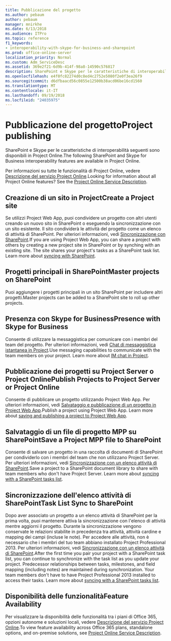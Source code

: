 ```yaml
---
title: Pubblicazione del progetto
ms.author: pebaum
author: pebaum
manager: mnirkhe
ms.date: 6/13/2018
ms.audience: ITPro
ms.topic: reference
f1_keywords:
- interoperability-with-skype-for-business-and-sharepoint
ms.prod: office-online-server
localization_priority: Normal
ms.custom: Adm_ServiceDesc
ms.assetid: 369e2f21-6d9b-414f-98a8-14590c576817
description: SharePoint e Skype per le caratteristiche di interoperabilità seguenti sono disponibili in Project Online.
ms.openlocfilehash: e4f0fc82274d0c8ed4c2752e5080f2e0f3ea26f9
ms.sourcegitcommit: d6dfbaacd56c0855e12500b38acd06be16cd1560
ms.translationtype: MT
ms.contentlocale: it-IT
ms.lasthandoff: 09/19/2018
ms.locfileid: "24035975"
---
```

# <a name="project-publishing"></a><span data-ttu-id="82a1f-103">Pubblicazione del progetto</span><span class="sxs-lookup"><span data-stu-id="82a1f-103">Project publishing</span></span>

<span data-ttu-id="82a1f-104">SharePoint e Skype per le caratteristiche di interoperabilità seguenti sono disponibili in Project Online.</span><span class="sxs-lookup"><span data-stu-id="82a1f-104">The following SharePoint and Skype for Business interoperability features are available in Project Online.</span></span>
  
<span data-ttu-id="82a1f-p101">Per informazioni su tutte le funzionalità di Project Online, vedere [Descrizione del servizio Project Online](project-online-service-description.md).</span><span class="sxs-lookup"><span data-stu-id="82a1f-p101">Looking for information about all Project Online features? See the [Project Online Service Description](project-online-service-description.md).</span></span>
  
## <a name="create-a-project-site"></a><span data-ttu-id="82a1f-107">Creazione di un sito in Project</span><span class="sxs-lookup"><span data-stu-id="82a1f-107">Create a Project site</span></span>
<span data-ttu-id="82a1f-108"><a name="bkmk_CreateProjectsite"> </a></span><span class="sxs-lookup"><span data-stu-id="82a1f-108"></span></span>

<span data-ttu-id="82a1f-p102">Se utilizzi Project Web App, puoi condividere un progetto con altri utenti creando un nuovo sito in SharePoint o eseguendo la sincronizzazione con un sito esistente. Il sito condividerà le attività del progetto come un elenco di attività di SharePoint. Per ulteriori informazioni, vedi [Sincronizzazione con SharePoint](https://go.microsoft.com/fwlink/p/?LinkId=271352).</span><span class="sxs-lookup"><span data-stu-id="82a1f-p102">If you are using Project Web App, you can share a project with others by creating a new project site in SharePoint or by synching with an existing site. The site shares your project's tasks as a SharePoint task list. Learn more about [syncing with SharePoint](https://go.microsoft.com/fwlink/p/?LinkId=271352).</span></span>
  
## <a name="master-projects-on-sharepoint"></a><span data-ttu-id="82a1f-112">Progetti principali in SharePoint</span><span class="sxs-lookup"><span data-stu-id="82a1f-112">Master projects on SharePoint</span></span>
<span data-ttu-id="82a1f-113"><a name="bkmk_MasterprojectsonSharePoint"> </a></span><span class="sxs-lookup"><span data-stu-id="82a1f-113"></span></span>

<span data-ttu-id="82a1f-114">Puoi aggiungere i progetti principali in un sito SharePoint per includere altri progetti.</span><span class="sxs-lookup"><span data-stu-id="82a1f-114">Master projects can be added to a SharePoint site to roll up other projects.</span></span> 
  
## <a name="presence-with-skype-for-business"></a><span data-ttu-id="82a1f-115">Presenza con Skype for Business</span><span class="sxs-lookup"><span data-stu-id="82a1f-115">Presence with Skype for Business</span></span>
<span data-ttu-id="82a1f-116"><a name="bkmk_PresencewithLync"> </a></span><span class="sxs-lookup"><span data-stu-id="82a1f-116"></span></span>

<span data-ttu-id="82a1f-p103">Consente di utilizzare la messaggistica per comunicare con i membri del team del progetto. Per ulteriori informazioni, vedi [Chat di messaggistica istantanea in Project](https://go.microsoft.com/fwlink/p/?LinkId=271351).</span><span class="sxs-lookup"><span data-stu-id="82a1f-p103">Use messaging capabilities to communicate with the team members on your project. Learn more about [IM chat in Project](https://go.microsoft.com/fwlink/p/?LinkId=271351).</span></span>
  
## <a name="publish-projects-to-project-server-or-project-online"></a><span data-ttu-id="82a1f-119">Pubblicazione dei progetti su Project Server o Project Online</span><span class="sxs-lookup"><span data-stu-id="82a1f-119">Publish Projects to Project Server or Project Online</span></span>
<span data-ttu-id="82a1f-120"><a name="bkmk_PublishProjectstoServerOnline"> </a></span><span class="sxs-lookup"><span data-stu-id="82a1f-120"></span></span>

<span data-ttu-id="82a1f-p104">Consente di pubblicare un progetto utilizzando Project Web App. Per ulteriori informazioni, vedi [Salvataggio e pubblicazione di un progetto in Project Web App](https://go.microsoft.com/fwlink/p/?LinkId=271354).</span><span class="sxs-lookup"><span data-stu-id="82a1f-p104">Publish a project using Project Web App. Learn more about [saving and publishing a project to Project Web App](https://go.microsoft.com/fwlink/p/?LinkId=271354).</span></span>
  
## <a name="save-a-project-mpp-file-to-sharepoint"></a><span data-ttu-id="82a1f-123">Salvataggio di un file di progetto MPP su SharePoint</span><span class="sxs-lookup"><span data-stu-id="82a1f-123">Save a Project MPP file to SharePoint</span></span>
<span data-ttu-id="82a1f-124"><a name="bkmk_SavefiletoSharePoint"> </a></span><span class="sxs-lookup"><span data-stu-id="82a1f-124"></span></span>

<span data-ttu-id="82a1f-p105">Consente di salvare un progetto in una raccolta di documenti di SharePoint per condividerlo con i membri del team che non utilizzano Project Server. Per ulteriori informazioni, vedi [Sincronizzazione con un elenco attività di SharePoint](https://go.microsoft.com/fwlink/p/?LinkId=271353).</span><span class="sxs-lookup"><span data-stu-id="82a1f-p105">Save a project to a SharePoint document library to share with team members who don't have Project Server. Learn more about [syncing with a SharePoint tasks list](https://go.microsoft.com/fwlink/p/?LinkId=271353).</span></span>
  
## <a name="task-list-sync-to-sharepoint"></a><span data-ttu-id="82a1f-127">Sincronizzazione dell'elenco attività di SharePoint</span><span class="sxs-lookup"><span data-stu-id="82a1f-127">Task List Sync to SharePoint</span></span>
<span data-ttu-id="82a1f-128"><a name="bkmk_TaskListSynctoSharePoint"> </a></span><span class="sxs-lookup"><span data-stu-id="82a1f-128"></span></span>

<span data-ttu-id="82a1f-p106">Dopo aver associato un progetto a un elenco attività di SharePoint per la prima volta, puoi mantenere attiva la sincronizzazione con l'elenco di attività mentre aggiorni il progetto. Durante la sincronizzazione vengono conservate le relazioni stabilite in precedenza tra attività, attività cardine e mapping dei campi (incluse le note). Per accedere alle attività, non è necessario che i membri del tuo team abbiano installato Project Professional 2013. Per ulteriori informazioni, vedi [Sincronizzazione con un elenco attività di SharePoint](https://go.microsoft.com/fwlink/p/?LinkId=271353).</span><span class="sxs-lookup"><span data-stu-id="82a1f-p106">After the first time you pair your project with a SharePoint task list, you can continue to synchronize with the task list as you update your project. Predecessor relationships between tasks, milestones, and field mapping (including notes) are maintained during synchronization. Your team members don't have to have Project Professional 2013 installed to access their tasks. Learn more about [syncing with a SharePoint tasks list](https://go.microsoft.com/fwlink/p/?LinkId=271353).</span></span>
  
## <a name="feature-availability"></a><span data-ttu-id="82a1f-133">Disponibilità delle funzionalità</span><span class="sxs-lookup"><span data-stu-id="82a1f-133">Feature Availability</span></span>
<span data-ttu-id="82a1f-134"><a name="bkmk_TaskListSynctoSharePoint"> </a></span><span class="sxs-lookup"><span data-stu-id="82a1f-134"></span></span>

<span data-ttu-id="82a1f-135">Per visualizzare la disponibilità delle funzionalità tra i piani di Office 365, opzioni autonome e soluzioni locali, vedere [Descrizione del servizio Project Online](project-online-service-description.md).</span><span class="sxs-lookup"><span data-stu-id="82a1f-135">To view feature availability across Office 365 plans, standalone options, and on-premise solutions, see [Project Online Service Description](project-online-service-description.md).</span></span>
  


